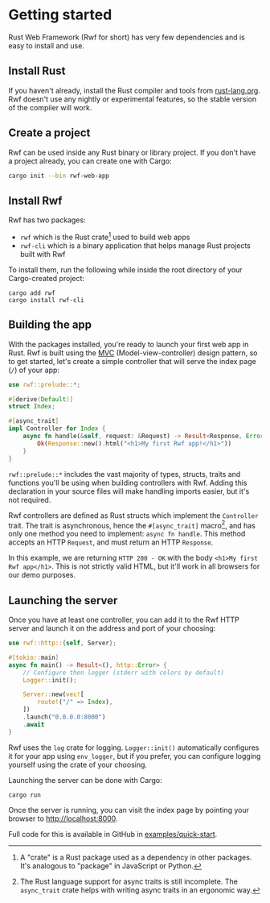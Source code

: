 # Getting started

Rust Web Framework (Rwf for short) has very few dependencies and is easy to install and use.

## Install Rust

If you haven't already, install the Rust compiler and tools from [rust-lang.org](https://rust-lang.org). Rwf doesn't use any nightly or experimental features,
so the stable version of the compiler will work.

## Create a project

Rwf can be used inside any Rust binary or library project. If you don't have a project already, you can create one with Cargo:

```bash
cargo init --bin rwf-web-app
```

## Install Rwf

Rwf has two packages:

* `rwf` which is the Rust crate[^1] used to build web apps
* `rwf-cli` which is a binary application that helps manage Rust projects built with Rwf

To install them, run the following while inside the root directory of your Cargo-created project:

```
cargo add rwf
cargo install rwf-cli
```

[^1]: A "crate" is a Rust package used as a dependency in other packages. It's analogous to "package" in JavaScript or Python.

## Building the app

With the packages installed, you're ready to launch your first web app in Rust. Rwf is built using the [MVC](https://en.wikipedia.org/wiki/Model%E2%80%93view%E2%80%93controller) (Model-view-controller) design pattern,
so to get started, let's create a simple controller that will serve the index page (`/`) of your app:

```rust
use rwf::prelude::*;

#[derive(Default)]
struct Index;

#[async_trait]
impl Controller for Index {
    async fn handle(&self, request: &Request) -> Result<Response, Error> {
        Ok(Response::new().html("<h1>My first Rwf app!</h1>"))
    }
}
```

`rwf::prelude::*` includes the vast majority of types, structs, traits and functions you'll be using when building controllers with Rwf.
Adding this declaration in your source files will make handling imports easier, but it's not required.

Rwf controllers are defined as Rust structs which implement the `Controller` trait. The trait is asynchronous, hence the `#[async_trait]` macro[^2],
and has only one method you need to implement: `async fn handle`. This method
accepts an HTTP `Request`, and must return an HTTP `Response`.

In this example, we are returning `HTTP 200 - OK` with the body `<h1>My first Rwf app</h1>`. This is not strictly valid HTML,
but it'll work in all browsers for our demo purposes.

[^2]: The Rust language support for async traits is still incomplete. The `async_trait` crate helps with writing async traits in an ergonomic way.

## Launching the server

Once you have at least one controller, you can add it to the Rwf HTTP server and launch it on the address and port of your choosing:

```rust
use rwf::http::{self, Server};

#[tokio::main]
async fn main() -> Result<(), http::Error> {
    // Configure then logger (stderr with colors by default)
    Logger::init();

    Server::new(vec![
        route!("/" => Index),
    ])
    .launch("0.0.0.0:8000")
    .await
}
```

Rwf uses the `log` crate for logging. `Logger::init()` automatically configures it for your app using `env_logger`, but if you prefer, you can configure logging yourself
using the crate of your choosing.

Launching the server can be done with Cargo:

```
cargo run
```

Once the server is running, you can visit the index page by pointing your browser to [http://localhost:8000](http://localhost:8000).

Full code for this is available in GitHub in [examples/quick-start](https://github.com/levkk/rwf/tree/main/examples/quick-start).
